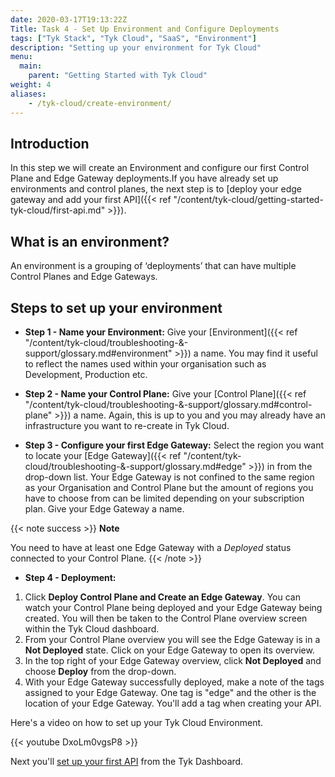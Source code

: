 ```yaml
---
date: 2020-03-17T19:13:22Z
Title: Task 4 - Set Up Environment and Configure Deployments
tags: ["Tyk Stack", "Tyk Cloud", "SaaS", "Environment"]
description: "Setting up your environment for Tyk Cloud"
menu:
  main:
    parent: "Getting Started with Tyk Cloud"
weight: 4
aliases:
    - /tyk-cloud/create-environment/
---
```


## Introduction

In this step we will create an Environment and configure our first Control Plane and Edge Gateway deployments.If you have already set up environments and control planes, the next step is to [deploy your edge gateway and add your first API]({{< ref "/content/tyk-cloud/getting-started-tyk-cloud/first-api.md" >}}).

## What is an environment?

An environment is a grouping of ‘deployments’ that can have multiple Control Planes and Edge Gateways.

## Steps to set up your environment

* **Step 1 - Name your Environment:** Give your [Environment]({{< ref "/content/tyk-cloud/troubleshooting-&-support/glossary.md#environment" >}}) a name. You may find it useful to reflect the names used within your organisation such as Development, Production etc.
  
* **Step 2 - Name your Control Plane:** Give your [Control Plane]({{< ref "/content/tyk-cloud/troubleshooting-&-support/glossary.md#control-plane" >}}) a name. Again, this is up to you and you may already have an infrastructure you want to re-create in Tyk Cloud.
  
* **Step 3 - Configure your first Edge Gateway:** Select the region you want to locate your [Edge Gateway]({{< ref "/content/tyk-cloud/troubleshooting-&-support/glossary.md#edge" >}}) in from the drop-down list. Your Edge Gateway is not confined to the same region as your Organisation and Control Plane but the amount of regions you have to choose from can be limited depending on your subscription plan. Give your Edge Gateway a name. 

{{< note success >}}
**Note**
  
You need to have at least one Edge Gateway with a *Deployed* status connected to your Control Plane.
{{< /note >}}

* **Step 4 - Deployment:**

1. Click **Deploy Control Plane and Create an Edge Gateway**. You can watch your Control Plane being deployed and your Edge Gateway being created. You will then be taken to the Control Plane overview screen within the Tyk Cloud dashboard.
2. From your Control Plane overview you will see the Edge Gateway is in a **Not Deployed** state. Click on your Edge Gateway to open its overview.
3. In the top right of your Edge Gateway overview, click **Not Deployed** and choose **Deploy** from the drop-down.
4. With your Edge Gateway successfully deployed, make a note of the tags assigned to your Edge Gateway. One tag is "edge" and the other is the location of your Edge Gateway. You'll add a tag when creating your API.

Here's a video on how to set up your Tyk Cloud Environment.

{{< youtube DxoLm0vgsP8 >}}

Next you'll [set up your first API](/docs/tyk-cloud/getting-started-tyk-cloud/first-api/) from the Tyk Dashboard.
